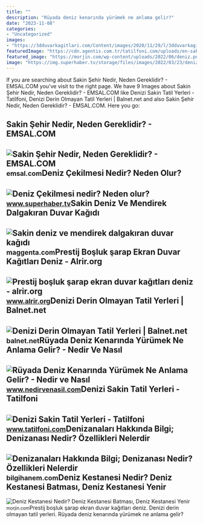 ```yaml
---
title: ""
description: "Rüyada deniz kenarında yürümek ne anlama gelir?"
date: "2023-11-08"
categories:
- "Uncategorized"
images:
- "https://3dduvarkagitlari.com/Content/images/2020/11/29/l/3dduvarkagitlari-8191997a.jpg"
featuredImage: "https://cdn.agentis.com.tr/tatilfoni.com/uploads/en-sakin-deniz-nerede.jpg"
featured_image: "https://morjin.com/wp-content/uploads/2022/06/deniz.png"
image: "https://img.superhaber.tv/storage/files/images/2022/03/23/deniz-cek1-q2K9_cover.jpg"
---
```


If you are searching about Sakin Şehir Nedir, Neden Gereklidir? - EMSAL.COM you've visit to the right page. We have 9 Images about Sakin Şehir Nedir, Neden Gereklidir? - EMSAL.COM like Denizi Sakin Tatil Yerleri - Tatilfoni, Denizi Derin Olmayan Tatil Yerleri | Balnet.net and also Sakin Şehir Nedir, Neden Gereklidir? - EMSAL.COM. Here you go:

Sakin Şehir Nedir, Neden Gereklidir? - EMSAL.COM
------------------------------------------------

 ![Sakin Şehir Nedir, Neden Gereklidir? - EMSAL.COM](https://emsal.com/wp-content/uploads/2023/03/cittaslow-750x375.jpg) <small>emsal.com</small>Deniz Çekilmesi Nedir? Neden Olur?
----------------------------------

 ![Deniz Çekilmesi nedir? Neden olur?](https://img.superhaber.tv/storage/files/images/2022/03/23/deniz-cek1-q2K9_cover.jpg) <small>www.superhaber.tv</small>Sakin Deniz Ve Mendirek Dalgakıran Duvar Kağıdı
-----------------------------------------------

 ![Sakin deniz ve mendirek dalgakıran duvar kağıdı](https://maggenta.com/media/product/405/sakin-deniz-ve-mendirek-dalgakiran-duvar-kagidi_1.jpg) <small>maggenta.com</small>Prestij Boşluk şarap Ekran Duvar Kağıtları Deniz - Alrir.org
------------------------------------------------------------

 ![Prestij boşluk şarap ekran duvar kağıtları deniz - alrir.org](https://3dduvarkagitlari.com/Content/images/2020/11/29/l/3dduvarkagitlari-8191997a.jpg) <small>www.alrir.org</small>Denizi Derin Olmayan Tatil Yerleri | Balnet.net
-----------------------------------------------

 ![Denizi Derin Olmayan Tatil Yerleri | Balnet.net](https://balnet.net/assets/post-images/202202221407271645528047/entries/2-1664706058.jpg) <small>balnet.net</small>Rüyada Deniz Kenarında Yürümek Ne Anlama Gelir? - Nedir Ve Nasıl
----------------------------------------------------------------

 ![Rüyada Deniz Kenarında Yürümek Ne Anlama Gelir? - Nedir ve Nasıl](https://www.nedirvenasil.com/wp-content/uploads/2020/11/Ruyada-Deniz-Kenarinda-Yurumek.png) <small>www.nedirvenasil.com</small>Denizi Sakin Tatil Yerleri - Tatilfoni
--------------------------------------

 ![Denizi Sakin Tatil Yerleri - Tatilfoni](https://cdn.agentis.com.tr/tatilfoni.com/uploads/en-sakin-deniz-nerede.jpg) <small>www.tatilfoni.com</small>Denizanaları Hakkında Bilgi; Denizanası Nedir? Özellikleri Nelerdir
-------------------------------------------------------------------

 ![Denizanaları Hakkında Bilgi; Denizanası Nedir? Özellikleri Nelerdir](https://bilgihanem.com/wp-content/uploads/2017/11/denizanalari-kac-yil-yasar.jpg) <small>bilgihanem.com</small>Deniz Kestanesi Nedir? Deniz Kestanesi Batması, Deniz Kestanesi Yenir
---------------------------------------------------------------------

 ![Deniz Kestanesi Nedir? Deniz Kestanesi Batması, Deniz Kestanesi Yenir](https://morjin.com/wp-content/uploads/2022/06/deniz.png) <small>morjin.com</small>Prestij boşluk şarap ekran duvar kağıtları deniz. Denizi derin olmayan tatil yerleri. Rüyada deniz kenarında yürümek ne anlama gelir?

